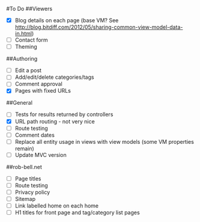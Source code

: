 #To Do
##Viewers
- [x] Blog details on each page (base VM? See http://blog.bitdiff.com/2012/05/sharing-common-view-model-data-in.html)
- [ ] Contact form
- [ ] Theming

##Authoring
- [ ] Edit a post
- [ ] Add/edit/delete categories/tags
- [ ] Comment approval
- [x] Pages with fixed URLs

##General
- [ ] Tests for results returned by controllers
- [x] URL path routing - not very nice
- [ ] Route testing
- [ ] Comment dates
- [ ] Replace all entity usage in views with view models (some VM properties remain)
- [ ] Update MVC version

##rob-bell.net
- [ ] Page titles
- [ ] Route testing	
- [ ] Privacy policy
- [ ] Sitemap
- [ ] Link labelled home on each home
- [ ] H1 titles for front page and tag/category list pages
